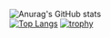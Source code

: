![Anurag's GitHub stats](https://github-readme-stats.vercel.app/api?username=kitaken55&show_icons=true&theme=tokyonight)<br>
[![Top Langs](https://github-readme-stats.vercel.app/api/top-langs/?username=kitaken55&layout=compact)](https://github.com/anuraghazra/github-readme-stats)
[![trophy](https://github-profile-trophy.vercel.app/?username=kitaken55)](https://github.com/ryo-ma/github-profile-trophy)
<!--
**kitaken55/kitaken55** is a ✨ _special_ ✨ repository because its `README.md` (this file) appears on your GitHub profile.

Here are some ideas to get you started:

- 🔭 I’m currently working on ...
- 🌱 I’m currently learning ...
- 👯 I’m looking to collaborate on ...
- 🤔 I’m looking for help with ...
- 💬 Ask me about ...
- 📫 How to reach me: ...
- 😄 Pronouns: ...
- ⚡ Fun fact: ...
-->
